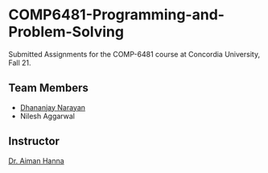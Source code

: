 # COMP6481-Programming-and-Problem-Solving
Submitted Assignments for the COMP-6481 course at Concordia University, Fall 21.

## Team Members

- <a href="https://www.linkedin.com/in/dhananjay-narayan-aa222615b/"> Dhananjay Narayan </a>
- Nilesh Aggarwal

## Instructor
<a href="https://aimanhanna.com/">Dr. Aiman Hanna </a>
